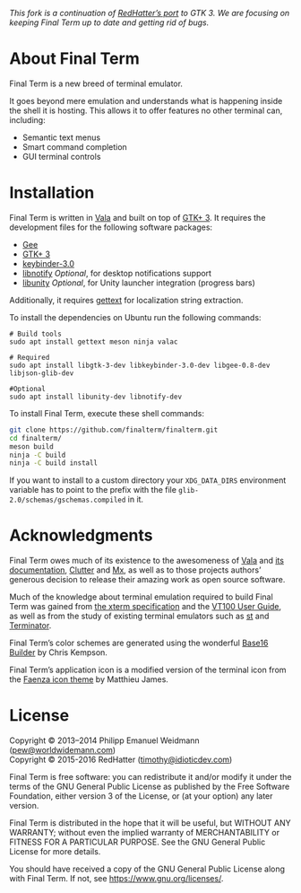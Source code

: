 *This fork is a continuation of [RedHatter’s port](https://github.com/RedHatter/finalterm-reborn) to GTK 3. We are focusing on keeping Final Term up to date and getting rid of bugs.*

# About Final Term

Final Term is a new breed of terminal emulator.

It goes beyond mere emulation and understands what is happening inside the shell it is hosting. This allows it to offer features no other terminal can, including:

* Semantic text menus
* Smart command completion
* GUI terminal controls


# Installation

Final Term is written in [Vala](https://wiki.gnome.org/Projects/Vala) and built on top of [GTK+ 3](https://www.gtk.org/). It requires the development files for the following software packages:

* [Gee](https://wiki.gnome.org/Projects/Libgee)
* [GTK+ 3](https://www.gtk.org/)
* [keybinder-3.0](https://github.com/engla/keybinder/tree/keybinder-3.0)
* [libnotify](https://developer.gnome.org/libnotify/) _Optional_, for desktop notifications support
* [libunity](https://launchpad.net/libunity) _Optional_, for Unity launcher integration (progress bars)

Additionally, it requires [gettext](https://www.gnu.org/software/gettext/) for localization string extraction.

To install the dependencies on Ubuntu run the following commands:

```
# Build tools
sudo apt install gettext meson ninja valac

# Required
sudo apt install libgtk-3-dev libkeybinder-3.0-dev libgee-0.8-dev libjson-glib-dev

#Optional
sudo apt install libunity-dev libnotify-dev
```

To install Final Term, execute these shell commands:

```sh
git clone https://github.com/finalterm/finalterm.git
cd finalterm/
meson build
ninja -C build
ninja -C build install
```

If you want to install to a custom directory your `XDG_DATA_DIRS` environment variable has to point to the prefix with the file `glib-2.0/schemas/gschemas.compiled` in it.

# Acknowledgments

Final Term owes much of its existence to the awesomeness of [Vala](https://wiki.gnome.org/Projects/Vala) and [its documentation](https://valadoc.org), [Clutter](https://blogs.gnome.org/clutter/) and [Mx](https://github.com/clutter-project/mx), as well as to those projects authors’ generous decision to release their amazing work as open source software.

Much of the knowledge about terminal emulation required to build Final Term was gained from [the xterm specification](https://invisible-island.net/xterm/ctlseqs/ctlseqs.html) and the [VT100 User Guide](https://vt100.net/docs/vt100-ug/contents.html), as well as from the study of existing terminal emulators such as [st](https://st.suckless.org/) and [Terminator](https://code.google.com/archive/p/jessies/wikis/Terminator.wiki).

Final Term’s color schemes are generated using the wonderful [Base16 Builder](https://github.com/chriskempson/base16-builder) by Chris Kempson.

Final Term’s application icon is a modified version of the terminal icon from the [Faenza icon theme](http://tiheum.deviantart.com/art/Faenza-Icons-173323228) by Matthieu James.

# License
Copyright © 2013–2014 Philipp Emanuel Weidmann (pew@worldwidemann.com)  
Copyright © 2015-2016 RedHatter (timothy@idioticdev.com)

Final Term is free software: you can redistribute it and/or modify it under the terms of the GNU General Public License as published by the Free Software Foundation, either version 3 of the License, or (at your option) any later version.

Final Term is distributed in the hope that it will be useful, but WITHOUT ANY WARRANTY; without even the implied warranty of MERCHANTABILITY or FITNESS FOR A PARTICULAR PURPOSE.  See the GNU General Public License for more details.

You should have received a copy of the GNU General Public License along with Final Term.  If not, see <https://www.gnu.org/licenses/>.
